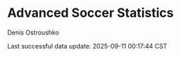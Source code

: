 # Advanced Soccer Statistics
Denis Ostroushko

<!-- gfm -->

Last successful data update: 2025-09-11 00:17:44 CST
